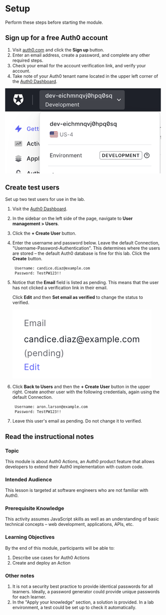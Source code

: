 # Setup

Perform these steps before starting the module. 

## Sign up for a free Auth0 account 

1. Visit [auth0.com](https://www.auth0.com) and click the **Sign up** button. 
1. Enter an email address, create a password, and complete any other required steps. 
1. Check your email for the account verification link, and verify your account.
1. Take note of your Auth0 tenant name located in the upper left corner of the [Auth0 Dashboard](https://manage.auth0.com).

![tenant name](images/tenant-name.png)

## Create test users

Set up two test users for use in the lab. 

1. Visit the [Auth0 Dashboard](manage.auth0.com).
1. In the sidebar on the left side of the page, navigate to **User management > Users**.
1. Click the **+ Create User** button.
1. Enter the username and password below. Leave the default Connection, "Username-Password-Authentication". This determines where the users are stored – the default Auth0 database is fine for this lab. Click the **Create** button.

        Username: candice.diaz@example.com
        Password: TestPW123!! 

1. Notice that the **Email** field is listed as pending. This means that the user has not clicked a verification link in their email.  
      
    Click **Edit** and then **Set email as verified** to change the status to verified. 

    ![email pending edit button](images/email-pending.png)

2. Click **Back to Users** and then the **+ Create User** button in the upper right. Create another user with the following credentials, again using the default Connection. 
   
        Username: aron.larson@example.com
        Password: TestPW123!!  

3. Leave this user's email as pending. Do not change it to verified. 

## Read the instructional notes

### Topic
This module is about Auth0 Actions, an Auth0 product feature that allows developers to extend their Auth0 implementation with custom code.

### Intended Audience
This lesson is targeted at software engineers who are not familiar with Auth0. 

### Prerequisite Knowledge
This activity assumes JavaScript skills as well as an understanding of basic technical concepts – web development, applications, APIs, etc.

### Learning Objectives
By the end of this module, participants will be able to:
1. Describe use cases for Auth0 Actions
2. Create and deploy an Action 

### Other notes
1. It is not a security best practice to provide identical passwords for all learners. Ideally, a password generator could provide unique passwords for each learner. 
2. In the "Apply your knowledge" section, a solution is provided. In a lab environment, a test could be set up to check it automatically.
